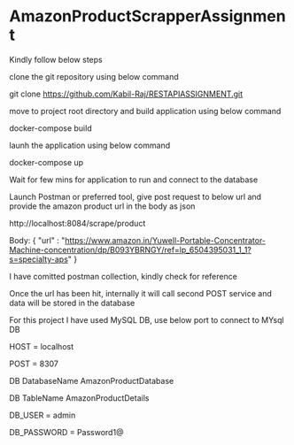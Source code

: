 # AmazonProductScrapperAssignment
Kindly follow below steps

clone the git repository using below command

git clone https://github.com/Kabil-Raj/RESTAPIASSIGNMENT.git

move to project root directory and build application using below command

docker-compose build

launh the application using below command

docker-compose up

Wait for few mins for application to run and connect to the database

Launch Postman or preferred tool, give post request to below url and provide the amazon product url in the body as json

http://localhost:8084/scrape/product

Body: { "url" : "https://www.amazon.in/Yuwell-Portable-Concentrator-Machine-concentration/dp/B093YBRNGY/ref=lp_6504395031_1_1?s=specialty-aps" }

I have comitted postman collection, kindly check for reference

Once the url has been hit, internally it will call second POST service and data will be stored in the database

For this project I have used MySQL DB, use below port to connect to MYsql DB

HOST = localhost

POST = 8307

DB DatabaseName AmazonProductDatabase

DB TableName AmazonProductDetails

DB_USER = admin

DB_PASSWORD = Password1@